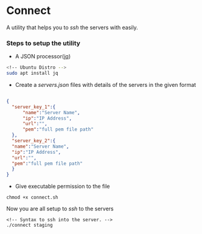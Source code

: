 # Connect 

A utility that helps you to *ssh* the servers with easily. 

### Steps to setup the utility

* A JSON processor([jq](https://stedolan.github.io/jq/))
```bash
<!-- Ubuntu Distro -->
sudo apt install jq

``` 
* Create a *servers.json* files with details of the servers in the given format
```json

{   
  "server_key_1":{
      "name":"Server Name",
      "ip":"IP Address",
      "url":"",
      "pem":"full pem file path"
  },
  "server_key_2":{
  "name":"Server Name",
  "ip":"IP Address",
  "url":"",
  "pem":"full pem file path"
  }
}

```
* Give executable permission to the file
```
chmod +x connect.sh
```
Now you are all setup to *ssh* to the servers

```
<!-- Syntax to ssh into the server. -->
./connect staging

```